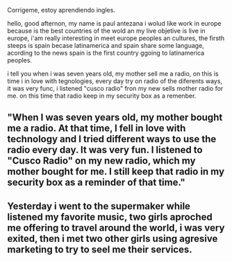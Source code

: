 Corrigeme, estoy aprendiendo ingles.

hello, good afternon, my name is paul antezana i wolud like work in europe because is the best countries of the wold an my live objetive is live in europe, i'am really interesting in meet europe peoples an cultures, the firsth steeps is spain becase latinamerica and spain share some language, acording to the news spain is the first country ggoing to latinamerica peoples.

i tell you when i was seven years old, my mother sell me a radio, on this is time i in love with tegnologies, every day try on radio of the diferents ways, it was very func, i listened "cusco radio" fron my new sells mother radio for me. on this time that radio keep in my security box as a remenber.

"When I was seven years old, my mother bought me a radio. At that time, I fell in love with technology and I tried different ways to use the radio every day. It was very fun. I listened to "Cusco Radio" on my new radio, which my mother bought for me. I still keep that radio in my security box as a reminder of that time."
--
Yesterday i went to the supermaker while listened my favorite music, two girls aproched me offering to travel around the world, i was very exited, then i met two other girls using agresive marketing to try to seel me their services.
--